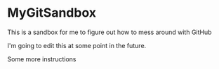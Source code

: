 # MyGitSandbox
This is a sandbox for me to figure out how to mess around with GitHub

I'm going to edit this at some point in the future.

Some more instructions
